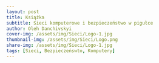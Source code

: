 ```yaml
---
layout: post
title: Książka
subtitle: Sieci komputerowe i bezpieczeństwo w pigułce
author: Oleh Danchivskyi
cover-img: /assets/img/Sieci/Logo-1.jpg
thumbnail-img: /assets/img/Sieci/Logo.png
share-img: /assets/img/Sieci/Logo-1.jpg
tags: [Sieci, Bezpieczeńswto, Komputery]
---
```


